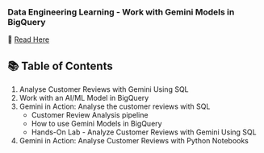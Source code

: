 ### Data Engineering Learning - Work with Gemini Models in BigQuery

📘 <a href="https://fern-stop-81f.notion.site/Working-with-Gemini-Models-with-BigQuery-1ec13f9f5c0380f7a656d9f1b6b877fa"> Read Here</a>

## 📚 Table of Contents
<ol>
  <li> Analyse Customer Reviews with Gemini Using SQL</li>
  <li> Work with an AI/ML Model in BigQuery</li>
  <li>
    Gemini in Action: Analyse the customer reviews with SQL
    <ul>
      <li>Customer Review Analysis pipeline</li>
      <li>How to use Gemini Models in BigQuery</li>
      <li>Hands-On Lab - Analyze Customer Reviews with Gemini Using SQL</li>
    </ul>
  </li>
  <li>
    Gemini in Action: Analyse Customer Reviews with Python Notebooks
  </li>
</ol>

